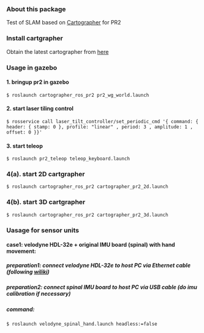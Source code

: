 ### About this package
Test of SLAM based on [Cartographer](https://github.com/googlecartographer) for PR2

### Install cartgrapher
Obtain the latest cartographer from [here](https://google-cartographer-ros.readthedocs.io/en/latest/compilation.html)

### Usage in gazebo

#### 1. bringup pr2 in gazebo
```
$ roslaunch cartographer_ros_pr2 pr2_wg_world.launch
```
#### 2. start laser tiling control
```
$ rosservice call laser_tilt_controller/set_periodic_cmd '{ command: { header: { stamp: 0 }, profile: "linear" , period: 3 , amplitude: 1 , offset: 0 }}'
```
#### 3. start teleop
```
$ roslaunch pr2_teleop teleop_keyboard.launch
```

### 4(a). start 2D cartgrapher
```
$ roslaunch cartographer_ros_pr2 cartographer_pr2_2d.launch
```

### 4(b). start 3D cartgrapher
```
$ roslaunch cartographer_ros_pr2 cartographer_pr2_3d.launch
```

### Uasage for sensor units

#### case1: velodyne HDL-32e + original IMU board (spinal) with hand movement:
##### preparation1: connect velodyne HDL-32e to host PC via Ethernet cable (following [wiliki](http://www.jsk.t.u-tokyo.ac.jp/wiliki/wiliki.cgi?Velodyne_Laser_Setting))
##### preparation2: connect spinal IMU board to host PC via USB cable (do imu calibration if necessary)
##### command:
```
$ roslaunch velodyne_spinal_hand.launch headless:=false
```